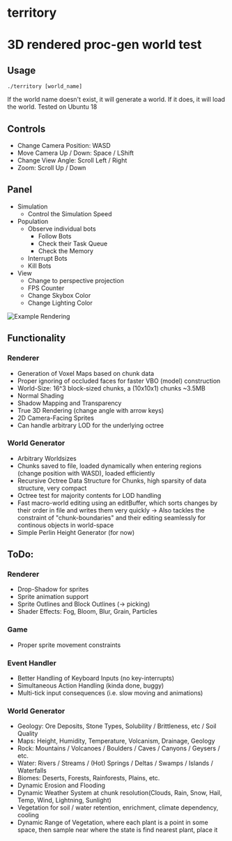 # territory
3D rendered proc-gen world test
=======
## Usage
    ./territory [world_name]
If the world name doesn't exist, it will generate a world. If it does, it will load the world. Tested on Ubuntu 18

## Controls
- Change Camera Position: WASD
- Move Camera Up / Down: Space / LShift
- Change View Angle: Scroll Left / Right
- Zoom: Scroll Up / Down

## Panel
- Simulation
	- Control the Simulation Speed
- Population
	- Observe individual bots
		- Follow Bots
		- Check their Task Queue
		- Check the Memory
	- Interrupt Bots
	- Kill Bots
- View
	- Change to perspective projection
	- FPS Counter
	- Change Skybox Color
	- Change Lighting Color

![Example Rendering](https://github.com/weigert/territory/blob/master/territory.png)

## Functionality
### Renderer
- Generation of Voxel Maps based on chunk data
- Proper ignoring of occluded faces for faster VBO (model) construction
- World-Size: 16^3 block-sized chunks, a (10x10x1) chunks ~3.5MB
- Normal Shading
- Shadow Mapping and Transparency
- True 3D Rendering (change angle with arrow keys)
- 2D Camera-Facing Sprites
- Can handle arbitrary LOD for the underlying octree

### World Generator
- Arbitrary Worldsizes
- Chunks saved to file, loaded dynamically when entering regions (change position with WASD), loaded efficiently
- Recursive Octree Data Structure for Chunks, high sparsity of data structure, very compact
- Octree test for majority contents for LOD handling
- Fast macro-world editing using an editBuffer, which sorts changes by their order in file and writes them very quickly
  -> Also tackles the constraint of "chunk-boundaries" and their editing seamlessly for continous objects in world-space
- Simple Perlin Height Generator (for now)

## ToDo:
### Renderer
- Drop-Shadow for sprites
- Sprite animation support
- Sprite Outlines and Block Outlines (-> picking)
- Shader Effects: Fog, Bloom, Blur, Grain, Particles

### Game
- Proper sprite movement constraints

### Event Handler
- Better Handling of Keyboard Inputs (no key-interrupts)
- Simultaneous Action Handling (kinda done, buggy)
- Multi-tick input consequences (i.e. slow moving and animations)

### World Generator
- Geology: Ore Deposits, Stone Types, Solubility / Brittleness, etc / Soil Quality
- Maps: Height, Humidity, Temperature, Volcanism, Drainage, Geology
- Rock: Mountains / Volcanoes / Boulders / Caves / Canyons / Geysers / etc.
- Water: Rivers / Streams / (Hot) Springs / Deltas / Swamps / Islands / Waterfalls
- Biomes: Deserts, Forests, Rainforests, Plains, etc.
- Dynamic Erosion and Flooding
- Dynamic Weather System at chunk resolution(Clouds, Rain, Snow, Hail, Temp, Wind, Lightning, Sunlight)
- Vegetation for soil / water retention, enrichment, climate dependency, cooling
- Dynamic Range of Vegetation, where each plant is a point in some space, then sample near where the state is find nearest plant, place it
